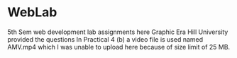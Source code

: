 # WebLab
5th Sem web development lab assignments here
Graphic Era Hill University provided the questions 
In Practical 4 (b) a video file is used named AMV.mp4 which I was unable to upload here because of size limit of 25 MB.
